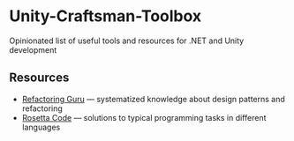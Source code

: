 # Unity-Craftsman-Toolbox
Opinionated list of useful tools and resources for .NET and Unity development
## Resources
* [Refactoring Guru](https://refactoring.guru/) — systematized knowledge about design patterns and refactoring
* [Rosetta Code](https://rosettacode.org/wiki/Rosetta_Code) — solutions to typical programming tasks in different
  languages
